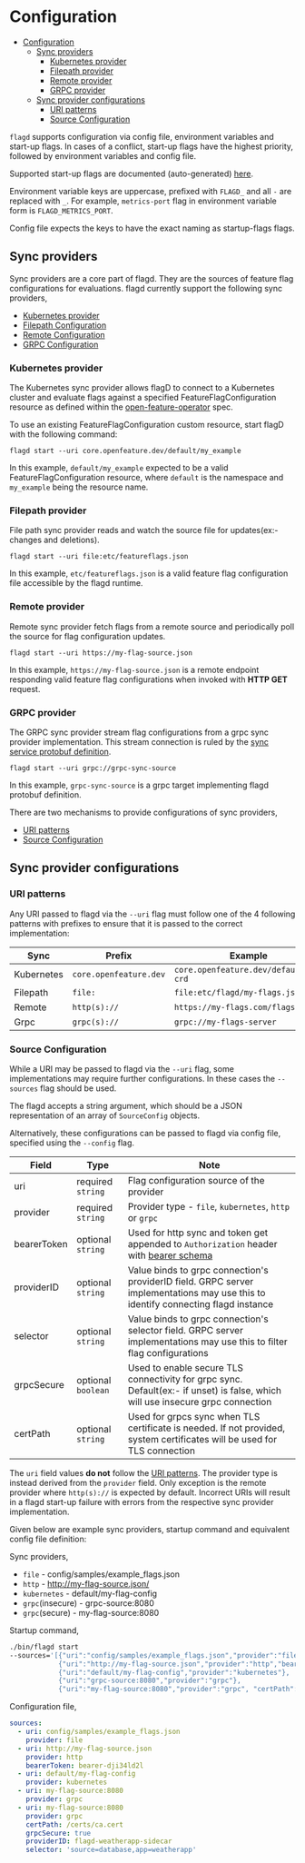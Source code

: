 # Configuration

<!-- TOC -->
* [Configuration](#configuration)
  * [Sync providers](#sync-providers)
    * [Kubernetes provider](#kubernetes-provider)
    * [Filepath provider](#filepath-provider)
    * [Remote provider](#remote-provider)
    * [GRPC provider](#grpc-provider)
  * [Sync provider configurations](#sync-provider-configurations)
    * [URI patterns](#uri-patterns)
    * [Source Configuration](#source-configuration)
<!-- TOC -->

`flagd` supports configuration via config file, environment variables and start-up flags. In cases of a conflict,
start-up flags have the highest priority, followed by environment variables and config file.

Supported start-up flags are documented (auto-generated) [here](./flagd_start.md).

Environment variable keys are uppercase, prefixed with `FLAGD_` and all `-` are replaced with `_`. For example,
`metrics-port` flag in environment variable form is `FLAGD_METRICS_PORT`.

Config file expects the keys to have the exact naming as startup-flags flags.

## Sync providers

Sync providers are a core part of flagd. They are the sources of feature flag configurations for evaluations. flagd
currently support the following sync providers,

* [Kubernetes provider](#kubernetes-provider)
* [Filepath Configuration](#filepath-provider)
* [Remote Configuration](#remote-provider)
* [GRPC Configuration](#grpc-provider)

### Kubernetes provider

The Kubernetes sync provider allows flagD to connect to a Kubernetes cluster and evaluate flags against a specified
FeatureFlagConfiguration resource as defined within
the [open-feature-operator](https://github.com/open-feature/open-feature-operator/blob/main/apis/core/v1alpha1/featureflagconfiguration_types.go)
spec.

To use an existing FeatureFlagConfiguration custom resource, start flagD with the following command:

```shell
flagd start --uri core.openfeature.dev/default/my_example
```

In this example, `default/my_example` expected to be a valid FeatureFlagConfiguration resource, where `default` is the
namespace and `my_example` being the resource name.

### Filepath provider

File path sync provider reads and watch the source file for updates(ex:- changes and deletions).

```shell
flagd start --uri file:etc/featureflags.json
```

In this example, `etc/featureflags.json` is a valid feature flag configuration file accessible by the flagd runtime.

### Remote provider

Remote sync provider fetch flags from a remote source and periodically poll the source for flag configuration updates.

```shell
flagd start --uri https://my-flag-source.json
```

In this example, `https://my-flag-source.json` is a remote endpoint responding valid feature flag configurations when
invoked with **HTTP GET** request.

### GRPC provider

The GRPC sync provider stream flag configurations from a grpc sync provider implementation. This stream connection is ruled
by
the [sync service protobuf definition](https://github.com/open-feature/schemas/blob/main/protobuf/sync/v1/sync_service.proto).

```shell
flagd start --uri grpc://grpc-sync-source
```

In this example, `grpc-sync-source` is a grpc target implementing flagd protobuf definition.

There are two mechanisms to provide configurations of sync providers,

* [URI patterns](#uri-patterns)
* [Source Configuration](#source-configuration)

## Sync provider configurations

### URI patterns

Any URI passed to flagd via the `--uri` flag must follow one of the 4 following patterns with prefixes to ensure that
it is passed to the correct implementation:

| Sync       | Prefix                 | Example                               |
|------------|------------------------|---------------------------------------|
| Kubernetes | `core.openfeature.dev` | `core.openfeature.dev/default/my-crd` |
| Filepath   | `file:`                | `file:etc/flagd/my-flags.json`        |
| Remote     | `http(s)://`           | `https://my-flags.com/flags`          |
| Grpc       | `grpc(s)://`           | `grpc://my-flags-server`              |

### Source Configuration

While a URI may be passed to flagd via the `--uri` flag, some implementations may require further configurations.
In these cases the `--sources` flag should be used.

The flagd accepts a string argument, which should be a JSON representation of an array of `SourceConfig` objects.

Alternatively, these configurations can be passed to flagd via config file, specified using the `--config` flag.

| Field       | Type               | Note                                                                                                                                         |
|-------------|--------------------|----------------------------------------------------------------------------------------------------------------------------------------------|
| uri         | required `string`  | Flag configuration source of the provider                                                                                                    |
| provider    | required `string`  | Provider type - `file`, `kubernetes`, `http` or `grpc`                                                                                       |
| bearerToken | optional `string`  | Used for http sync and token get appended to `Authorization` header with [bearer schema](https://www.rfc-editor.org/rfc/rfc6750#section-2.1) |
| providerID  | optional `string`  | Value binds to grpc connection's providerID field. GRPC server implementations may use this to identify connecting flagd instance            |
| selector    | optional `string`  | Value binds to grpc connection's selector field. GRPC server implementations may use this to filter flag configurations                      |
| grpcSecure  | optional `boolean` | Used to enable secure TLS connectivity for grpc sync. Default(ex:- if unset) is false, which will use insecure grpc connection               |
| certPath    | optional `string`  | Used for grpcs sync when TLS certificate is needed. If not provided, system certificates will be used for TLS connection                     |

The `uri` field values **do not** follow the [URI patterns](#uri-patterns). The provider type is instead derived
from the `provider` field. Only exception is the remote provider where `http(s)://` is expected by default. Incorrect
URIs will result in a flagd start-up failure with errors from the respective sync provider implementation.

Given below are example sync providers, startup command and equivalent config file definition:

Sync providers,

* `file` - config/samples/example_flags.json
* `http` - <http://my-flag-source.json/>
* `kubernetes` - default/my-flag-config
* `grpc`(insecure) - grpc-source:8080
* `grpc`(secure) - my-flag-source:8080

Startup command,

```sh
./bin/flagd start 
--sources='[{"uri":"config/samples/example_flags.json","provider":"file"},
            {"uri":"http://my-flag-source.json","provider":"http","bearerToken":"bearer-dji34ld2l"},
            {"uri":"default/my-flag-config","provider":"kubernetes"},
            {"uri":"grpc-source:8080","provider":"grpc"},
            {"uri":"my-flag-source:8080","provider":"grpc", "certPath": "/certs/ca.cert", "grpcSecure": true, "providerID": "flagd-weatherapp-sidecar", "selector": "source=database,app=weatherapp"}]'
```

Configuration file,

```yaml
sources:
  - uri: config/samples/example_flags.json
    provider: file
  - uri: http://my-flag-source.json
    provider: http
    bearerToken: bearer-dji34ld2l
  - uri: default/my-flag-config
    provider: kubernetes
  - uri: my-flag-source:8080
    provider: grpc
  - uri: my-flag-source:8080
    provider: grpc
    certPath: /certs/ca.cert
    grpcSecure: true
    providerID: flagd-weatherapp-sidecar
    selector: 'source=database,app=weatherapp'
```
